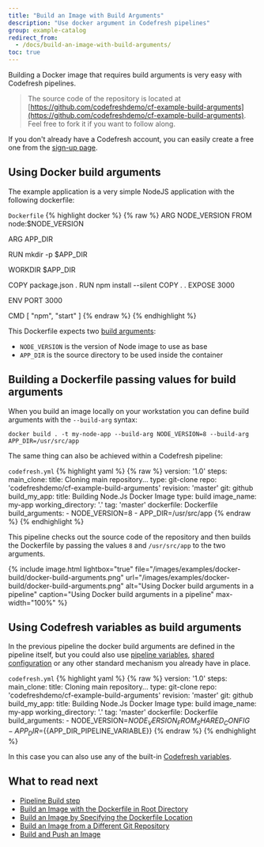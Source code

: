 ```yaml
---
title: "Build an Image with Build Arguments"
description: "Use docker argument in Codefresh pipelines"
group: example-catalog
redirect_from:
  - /docs/build-an-image-with-build-arguments/
toc: true
---
```


Building a Docker image that requires build arguments is very easy with Codefresh pipelines.

>The source code of the repository is located at [https://github.com/codefreshdemo/cf-example-build-arguments](https://github.com/codefreshdemo/cf-example-build-arguments). Feel free to fork it if you want to follow along.

If you don't already have a Codefresh account, you can easily create a free one from the [sign-up page]({{site.baseurl}}/docs/getting-started/create-a-codefresh-account/).

## Using Docker build arguments

The example application is a very simple NodeJS application with the following dockerfile:

`Dockerfile`
{% highlight docker %}
{% raw %}
ARG NODE_VERSION
FROM node:$NODE_VERSION

ARG APP_DIR

RUN mkdir -p $APP_DIR

WORKDIR $APP_DIR

COPY package.json .
RUN npm install --silent
COPY . .
EXPOSE 3000

ENV PORT 3000

CMD [ "npm", "start" ]
{% endraw %}
{% endhighlight %}

This Dockerfile expects two [build arguments](https://docs.docker.com/engine/reference/builder/#/arg):

* `NODE_VERSION` is the version of Node image to use as base 
* `APP_DIR` is the source directory to be used inside the container

## Building a Dockerfile passing values for build arguments

When you build an image locally on your workstation you can define build arguments with the `--build-arg` syntax:

```
docker build . -t my-node-app --build-arg NODE_VERSION=8 --build-arg APP_DIR=/usr/src/app
```

The same thing can also be achieved within a Codefresh pipeline:


  `codefresh.yml`
{% highlight yaml %}
{% raw %}
version: '1.0'
steps:
  main_clone:
    title: Cloning main repository...
    type: git-clone
    repo: 'codefreshdemo/cf-example-build-arguments'
    revision: 'master'
    git: github
  build_my_app:
    title: Building Node.Js Docker Image
    type: build
    image_name: my-app
    working_directory: '.'
    tag: 'master'
    dockerfile: Dockerfile
    build_arguments:
      - NODE_VERSION=8
      - APP_DIR=/usr/src/app
{% endraw %}
{% endhighlight %}

This pipeline checks out the source code of the repository and then builds the Dockerfile by passing the values `8` and `/usr/src/app` to the two arguments.

{% include image.html 
lightbox="true" 
file="/images/examples/docker-build/docker-build-arguments.png" 
url="/images/examples/docker-build/docker-build-arguments.png" 
alt="Using Docker build arguments in a pipeline"
caption="Using Docker build arguments in a pipeline"
max-width="100%" 
%}

## Using Codefresh variables as build arguments

In the previous pipeline the docker build arguments are defined in the pipeline itself, but you could also use [pipeline variables]({{site.baseurl}}/docs/configure-ci-cd-pipeline/pipelines/#creating-new-pipelines), [shared configuration]({{site.baseurl}}/docs/configure-ci-cd-pipeline/shared-configuration/) or any other standard mechanism you already have in place.

  `codefresh.yml`
{% highlight yaml %}
{% raw %}
version: '1.0'
steps:
  main_clone:
    title: Cloning main repository...
    type: git-clone
    repo: 'codefreshdemo/cf-example-build-arguments'
    revision: 'master'
    git: github
  build_my_app:
    title: Building Node.Js Docker Image
    type: build
    image_name: my-app
    working_directory: '.'
    tag: 'master'
    dockerfile: Dockerfile
    build_arguments:
      - NODE_VERSION=${{NODE_VERSION_FROM_SHARED_CONFIG}}
      - APP_DIR=${{APP_DIR_PIPELINE_VARIABLE}}
{% endraw %}
{% endhighlight %}

In this case you can also use any of the built-in [Codefresh variables]({{site.baseurl}}/docs/codefresh-yaml/variables/).


## What to read next

- [Pipeline Build step]({{site.baseurl}}/docs/codefresh-yaml/steps/build/)
- [Build an Image with the Dockerfile in Root Directory]({{site.baseurl}}/docs/yaml-examples/examples/build-an-image-dockerfile-in-root-directory/)
- [Build an Image by Specifying the Dockerfile Location]({{site.baseurl}}/docs/yaml-examples/examples/build-an-image-specify-dockerfile-location)
- [Build an Image from a Different Git Repository]({{site.baseurl}}/docs/yaml-examples/examples/build-an-image-from-a-different-git-repository)
- [Build and Push an Image]({{site.baseurl}}/docs/yaml-examples/examples/build-and-push-an-image)


